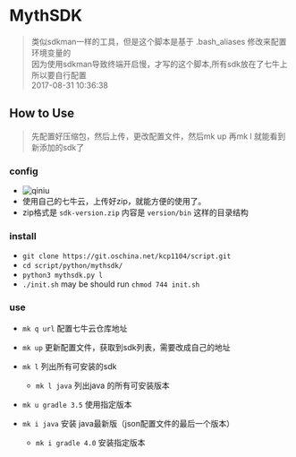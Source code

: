 # MythSDK
> 类似sdkman一样的工具，但是这个脚本是基于 .bash_aliases 修改来配置环境变量的<br/>
> 因为使用sdkman导致终端开启慢，才写的这个脚本,所有sdk放在了七牛上 所以要自行配置<br/>
> 2017-08-31 10:36:38

## How to Use
> 先配置好压缩包，然后上传，更改配置文件，然后mk up 再mk l 就能看到新添加的sdk了

### config
- ![qiniu](https://raw.githubusercontent.com/Kuangcp/ImageRepos/masters/Image/mythsdk/qiniu.gng)
- 使用自己的七牛云，上传好zip，就能方便的使用了。 
- zip格式是 `sdk-version.zip` 内容是 `version/bin` 这样的目录结构


### install 
- `git clone https://git.oschina.net/kcp1104/script.git`
- `cd script/python/mythsdk/`
- `python3 mythsdk.py l`
- `./init.sh` may be should run `chmod 744 init.sh`

### use

- `mk q url` 配置七牛云仓库地址

- `mk up` 更新配置文件，获取到sdk列表，需要改成自己的地址
- `mk l` 列出所有可安装的sdk
    - `mk l java` 列出java 的所有可安装版本
- `mk u gradle 3.5` 使用指定版本
- `mk i java` 安装 java最新版（json配置文件的最后一个版本）
    - `mk i gradle 4.0` 安装指定版本

